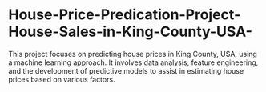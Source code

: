 # House-Price-Predication-Project-House-Sales-in-King-County-USA-
This project focuses on predicting house prices in King County, USA, using a machine learning approach. It involves data analysis, feature engineering, and the development of predictive models to assist in estimating house prices based on various factors.
